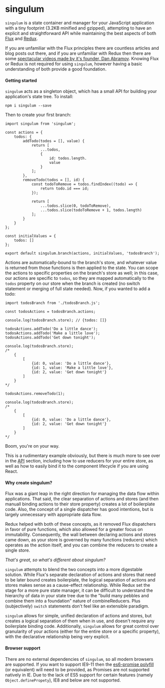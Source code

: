 # singulum

`singulum` is a state container and manager for your JavaScript application with a tiny footprint (3.2KB minified and gzipped), attempting to have an explicit and straightforward API while maintaining the best aspects of both [Flux](https://github.com/facebook/flux) and [Redux](https://github.com/reactjs/redux). 

If you are unfamiliar with the Flux principles there are countless articles and blog posts out there, and if you are unfamiliar with Redux then there are some [spectacular videos made by it's founder, Dan Abramov](https://egghead.io/series/getting-started-with-redux). Knowing Flux or Redux is not required for using `singulum`, however having a basic understanding of both provide a good foundation.

#### Getting started

`singulum` acts as a singleton object, which has a small API for building your application's state tree. To install:

```
npm i singulum --save
```

Then to create your first branch:

```
import singulum from 'singulum';

const actions = {
    todos: {
        addTodo(todos = [], value) {
            return [
                ...todos,
                {
                    id: todos.length.
                    value
                }
            ];
        },
        removeTodo(todos = [], id) {
            const todoToRemove = todos.findIndex((todo) => {
                return todo.id === id;
            });
        
            return [
                ...todos.slice(0, todoToRemove),
                ...todos.slice(todoToRemove + 1, todos.length)
            ];
        }
    }
};

const initialValues = {
    todos: []
};

export default singulum.branch(actions, initialValues, 'todosBranch');
```

Actions are automatically-bound to the branch's store, and whatever value is returned from those functions is then applied to the state. You can scope the actions to specific properties on the branch's store as well; in this case, our actions are specific to `todos`, so they are mapped automatically to the `todos` property on our store when the branch is created (no switch statement or merging of full state needed). Now, if you wanted to add a todo:

```
import todosBranch from './todosBranch.js';

const todosActions = todosBranch.actions;

console.log(todosBranch.store); // {todos: []}

todosActions.addTodo('Do a little dance');
todosActions.addTodo('Make a little love');
todosActions.addTodo('Get down tonight');

console.log(todosBranch.store);
/*
    {
        [
            {id: 0, value: 'Do a little dance'},
            {id: 1, value: 'Make a little love'},
            {id: 2, value: 'Get down tonight'}
        ]
    }
*/

todosActions.removeTodo(1);

console.log(todosBranch.store);
/*
    {
        [
            {id: 0, value: 'Do a little dance'},
            {id: 2, value: 'Get down tonight'}
        ]
    }
*/
```

Boom, you're on your way. 

This is a rudimentary example obviously, but there is much more to see over in the [API](API.md) section, including how to use reducers for your entire store, as well as how to easily bind it to the component lifecycle if you are using React.

#### Why create singulum?

Flux was a giant leap in the right direction for managing the data flow within applications. That said, the clear separation of actions and stores (and then manuall binding actions to their store property) creates a lot of boilerplate code. Also, the concept of a single dispatcher has good intentions, but is largely unnecessary with appropriate data flow. 

Redux helped with both of these concepts, as it removed Flux dispatchers in favor of pure functions, which also allowed for a greater focus on immutability. Consequently, the wall between declaring actions and stores came down, as your store is governed by many functions (reducers) which operates as the action itself, and you can combine the reducers to create a single store.

*That's great, so what's different about singulum?*

`singulum` attempts to blend the two concepts into a more digestable solution. While Flux's separate declaration of actions and stores that need to be later bound creates boilerplate, the logical separation of actions and stores makes sense as a cause-effect relationship. While Redux set the stage for a more pure state manager, it can be difficult to understand the hierarchy of data in your state tree due to the "build many pebbles and combine them into a foundation" nature of combineReducers. Plus (subjectively) `switch` statements don't feel like an extensible paradigm.

`singulum` allows for simple, unified declaration of actions and stores, but creates a logical separation of them when in use, and doesn't require any boilerplate binding code. Additionally, `singulum` allows for great control over granularity of your actions (either for the entire store or a specific property), with the declarative relationship being very explicit.

#### Browser support

There are no external dependencies of `singulum`, so all modern browsers are supported. If you want to support IE9-11 then the [es6-promise polyfill](https://github.com/stefanpenner/es6-promise) (or equivalent) will need to be provided, as Promises are not supported natively in IE. Due to the lack of ES5 support for certain features (namely `Object.definePropety`), IE8 and below are not supported.